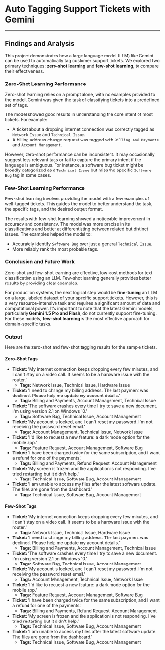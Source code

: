 # Auto Tagging Support Tickets with Gemini
---
## Findings and Analysis

This project demonstrates how a large language model (LLM) like Gemini can be used to automatically tag customer support tickets. We explored two primary techniques: **zero-shot learning** and **few-shot learning**, to compare their effectiveness.

### Zero-Shot Learning Performance

Zero-shot learning relies on a prompt alone, with no examples provided to the model. Gemini was given the task of classifying tickets into a predefined set of tags.

The model showed good results in understanding the core intent of most tickets. For example:
* A ticket about a dropping internet connection was correctly tagged as `Network Issue` and `Technical Issue`.
* A billing address change request was tagged with `Billing and Payments` and `Account Management`.

However, zero-shot performance can be inconsistent. It may occasionally suggest less relevant tags or fail to capture the primary intent if the language is ambiguous. For instance, a software bug ticket might be broadly categorized as a `Technical Issue` but miss the specific `Software Bug` tag in some cases.

### Few-Shot Learning Performance

Few-shot learning involves providing the model with a few examples of well-tagged tickets. This guides the model to better understand the task, the specific tags, and the desired output format.

The results with few-shot learning showed a noticeable improvement in accuracy and consistency. The model was more precise in its classifications and better at differentiating between related but distinct issues. The examples helped the model to:
* Accurately identify `Software Bug` over just a general `Technical Issue`.
* More reliably rank the most probable tags.

### Conclusion and Future Work

Zero-shot and few-shot learning are effective, low-cost methods for text classification using an LLM. Few-shot learning generally provides better results by providing clear examples.

For production systems, the next logical step would be **fine-tuning** an LLM on a large, labeled dataset of your specific support tickets. However, this is a very resource-intensive task and requires a significant amount of data and computational power. It's important to note that the latest Gemini models, particularly **Gemini 1.5 Pro and Flash**, do not currently support fine-tuning. For these models, **few-shot learning** is the most effective approach for domain-specific tasks.

### Output
Here are the zero-shot and few-shot tagging results for the sample tickets.

#### Zero-Shot Tags
* **Ticket:** 'My internet connection keeps dropping every few minutes, and I can't stay on a video call. It seems to be a hardware issue with the router.'
    * **Tags:** Network Issue, Technical Issue, Hardware Issue
* **Ticket:** 'I need to change my billing address. The last payment was declined. Please help me update my account details.'
    * **Tags:** Billing and Payments, Account Management, Technical Issue
* **Ticket:** 'The software crashes every time I try to save a new document. I'm using version 2.1 on Windows 10.'
    * **Tags:** Software Bug, Technical Issue, Account Management
* **Ticket:** 'My account is locked, and I can't reset my password. I'm not receiving the password reset email.'
    * **Tags:** Account Management, Technical Issue, Network Issue
* **Ticket:** 'I'd like to request a new feature: a dark mode option for the mobile app.'
    * **Tags:** Feature Request, Account Management, Software Bug
* **Ticket:** 'I have been charged twice for the same subscription, and I want a refund for one of the payments.'
    * **Tags:** Billing and Payments, Refund Request, Account Management
* **Ticket:** 'My screen is frozen and the application is not responding. I've tried restarting but it didn't help.'
    * **Tags:** Technical Issue, Software Bug, Account Management
* **Ticket:** 'I am unable to access my files after the latest software update. The files are gone from the dashboard.'
    * **Tags:** Technical Issue, Software Bug, Account Management

#### Few-Shot Tags
* **Ticket:** 'My internet connection keeps dropping every few minutes, and I can't stay on a video call. It seems to be a hardware issue with the router.'
    * **Tags:** Network Issue, Technical Issue, Hardware Issue
* **Ticket:** 'I need to change my billing address. The last payment was declined. Please help me update my account details.'
    * **Tags:** Billing and Payments, Account Management, Technical Issue
* **Ticket:** 'The software crashes every time I try to save a new document. I'm using version 2.1 on Windows 10.'
    * **Tags:** Software Bug, Technical Issue, Account Management
* **Ticket:** 'My account is locked, and I can't reset my password. I'm not receiving the password reset email.'
    * **Tags:** Account Management, Technical Issue, Network Issue
* **Ticket:** 'I'd like to request a new feature: a dark mode option for the mobile app.'
    * **Tags:** Feature Request, Account Management, Software Bug
* **Ticket:** 'I have been charged twice for the same subscription, and I want a refund for one of the payments.'
    * **Tags:** Billing and Payments, Refund Request, Account Management
* **Ticket:** 'My screen is frozen and the application is not responding. I've tried restarting but it didn't help.'
    * **Tags:** Technical Issue, Software Bug, Account Management
* **Ticket:** 'I am unable to access my files after the latest software update. The files are gone from the dashboard.'
    * **Tags:** Technical Issue, Software Bug, Account Management
